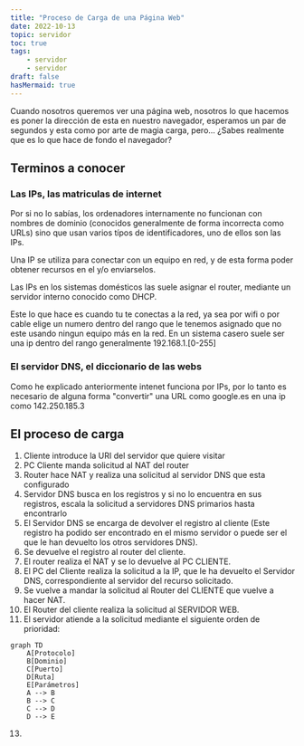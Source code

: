 ```yaml
---
title: "Proceso de Carga de una Página Web"
date: 2022-10-13
topic: servidor
toc: true
tags:
    - servidor
    - servidor
draft: false
hasMermaid: true
---
```


Cuando nosotros queremos ver una página web, nosotros lo que hacemos es poner la dirección de esta en nuestro navegador, esperamos un par de segundos y esta como por arte de magia carga, pero... ¿Sabes realmente que es lo que hace de fondo el navegador?

## Terminos a conocer

### Las IPs, las matriculas de internet

Por si no lo sabías, los ordenadores internamente no funcionan con nombres de dominio (conocidos generalmente de forma incorrecta como URLs) sino que usan varios típos de identificadores, uno de ellos son las IPs.

Una IP se utiliza para conectar con un equipo en red, y de esta forma poder obtener recursos en el y/o enviarselos.

Las IPs en los sistemas domésticos las suele asignar el router, mediante un servidor interno conocido como DHCP.

Este lo que hace es cuando tu te conectas a la red, ya sea por wifi o por cable elige un numero dentro del rango que le tenemos asignado que no este usando ningun equipo más en la red. En un sistema casero suele ser una ip dentro del rango generalmente 192.168.1.[0-255]

### El servidor DNS, el diccionario de las webs

Como he explicado anteriormente intenet funciona por IPs, por lo tanto es necesario de alguna forma "convertir" una URL como google.es en una ip como
142.250.185.3

## El proceso de carga

1. Cliente introduce la URI del servidor que quiere visitar
2. PC Cliente manda solicitud al NAT del router
3. Router hace NAT y realiza una solicitud al servidor DNS que esta configurado
4. Servidor DNS busca en los registros y si no lo encuentra en sus registros, escala la solicitud a servidores DNS primarios hasta encontrarlo
5. El Servidor DNS se encarga de devolver el registro al cliente (Este registro ha podido ser encontrado en el mismo servidor o puede ser el que le han devuelto los otros servidores DNS).
6. Se devuelve el registro al router del cliente.
7. El router realiza el NAT y se lo devuelve al PC CLIENTE.
8. El PC del Cliente realiza la solicitud a la IP, que le ha devuelto el Servidor DNS, correspondiente al servidor del recurso solicitado.
9. Se vuelve a mandar la solicitud al Router del CLIENTE que vuelve a hacer NAT.
10. El Router del cliente realiza la solicitud al SERVIDOR WEB.
11. El servidor atiende a la solicitud mediante el siguiente orden de prioridad:
```mermaid
graph TD
    A[Protocolo]
    B[Dominio]
    C[Puerto]
    D[Ruta]
    E[Parámetros]
    A --> B
    B --> C
    C --> D
    D --> E
```

13.  

<!-- PROCESO DE CARGA DE UNA PAGINA WEB
1.	Se consulta al servidor DNS la ip del servidor del dominio solicitado
2.	El Servidor DNS devuelve la IP al cliente
3.	El PC cliente manda la solicitud al GATEWAY
4.	EL Gateway hace NAT
5.	Si existe CGNAT se hace el CGNAT
6.	El cliente hace la solicitud al servidor haciendo el siguiente orden de prioridad:
a.	Protocolo
b.	Dominio
c.	Puerto
d.	Ruta
e.	Parámetros
7.	El servidor devuelve el recurso solicitado al GATEWAY
8.	Se vuelve a hacer el CGNAT y el NAT en sentido contrario
9.	Se le devuelve el recurso solicitado al cliente -->
